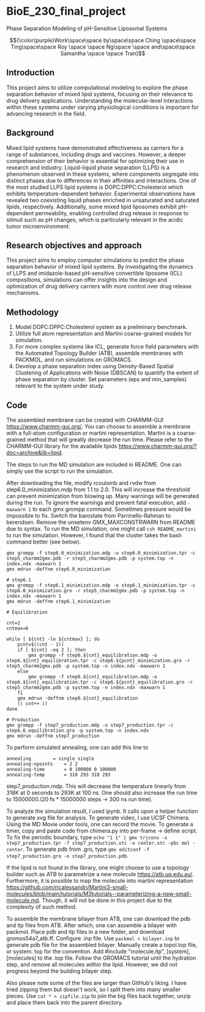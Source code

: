 # BioE_230_final_project
Phase Separation Modeling of pH-Sensitive Liposomal Systems 

$${\color{purple}Work\space\space   by\space\space   Ching \space\space  Ting\space\space Roy \space \space Ng\space \space  and\space\space   Samantha \space \space Tran}$$

## Introduction
This project aims to utilize computational modeling to explore the phase separation behavior of mixed lipid systems, focusing on their relevance to drug delivery applications. Understanding the molecular-level interactions within these systems under varying physiological conditions is important for advancing research in the field.

## Background
Mixed lipid systems have demonstrated effectiveness as carriers for a range of substances, including drugs and vaccines. However, a deeper comprehension of their behavior is essential for optimizing their use in research and industry. Liquid-liquid phase separation (LLPS) is a phenomenon observed in these systems, where components segregate into distinct phases due to differences in their affinities and interactions. One of the most studied LLPS lipid systems is DOPC:DPPC:Cholesterol which exhibits temperature-dependent behavior. Experimental observations have revealed two coexisting liquid phases enriched in unsaturated and saturated lipids, respectively. Additionally, some mixed lipid liposomes exhibit pH-dependent permeability, enabling controlled drug release in response to stimuli such as pH changes, which is particularly relevant in the acidic tumor microenvironment.

## Research objectives and approach
This project aims to employ computer simulations to predict the phase separation behavior of mixed lipid systems. By investigating the dynamics of LLPS and imidazole-based pH-sensitive convertible liposome (ICL) compositions, simulations can offer insights into the design and optimization of drug delivery carriers with more control over drug release mechanisms.

## Methodology
1. Model DOPC:DPPC:Cholesterol system as a preliminary benchmark.
2. Utilize full atom representation and Martini coarse-grained models for simulation.
3. For more complex systems like ICL, generate force field parameters with the Automated Topology Builder (ATB), assemble membranes with PACKMOL, and run simulations on GROMACS.
4. Develop a phase separation index using Density-Based Spatial Clustering of Applications with Noise (DBSCAN) to quantify the extent of phase separation by cluster. Set parameters (eps and min_samples) relevant to the system under study.

## Code
The assembled membrane can be created with CHARMM-GUI https://www.charmm-gui.org/. You can choose to assemble a membrane with a full-atom configuration or martini representation. Martini is a coarse-grained method that will greatly decrease the run time. Please refer to the CHARMM-GUI library for the available lipids https://www.charmm-gui.org/?doc=archive&lib=lipid. 

The steps to run the MD simulation are included in README. One can simply use the script to run the simulation. 

After downloading the file, modify rcoulomb and rvdw from step6.0_minimization.mdp from 1.1 to 2.0. This will increase the threshold can prevent minimization from blowing up. Many warnings will be generated during the run. To ignore the warnings and prevent fatal execution, add ```-maxwarn 1``` to each gmx grompp command. Sometimes pressure would be impossible to fix. Switch the barostate from Parrinello-Rahman to berendsen. Remove the unsetenv GMX_MAXCONSTRWARN from README due to syntax. To run the MD simulation, one might call ```csh README_martini``` to run the simulation. However, I found that the cluster takes the bash command better (see below). 

```
gmx grompp -f step6.0_minimization.mdp -o step6.0_minimization.tpr -c step5_charmm2gmx.pdb -r step5_charmm2gmx.pdb -p system.top -n index.ndx -maxwarn 1
gmx mdrun -deffnm step6.0_minimization

# step6.1
gmx grompp -f step6.1_minimization.mdp -o step6.1_minimization.tpr -c step6.0_minimization.gro -r step5_charmm2gmx.pdb -p system.top -n index.ndx -maxwarn 1
gmx mdrun -deffnm step6.1_minimization

# Equilibration

cnt=2
cntmax=6

while [ ${cnt} -le ${cntmax} ]; do
    pcnt=$((cnt - 1))
    if [ ${cnt} -eq 2 ]; then
        gmx grompp -f step6.${cnt}_equilibration.mdp -o step6.${cnt}_equilibration.tpr -c step6.${pcnt}_minimization.gro -r step5_charmm2gmx.pdb -p system.top -n index.ndx -maxwarn 1
    else
        gmx grompp -f step6.${cnt}_equilibration.mdp -o step6.${cnt}_equilibration.tpr -c step6.${pcnt}_equilibration.gro -r step5_charmm2gmx.pdb -p system.top -n index.ndx -maxwarn 1
    fi
    gmx mdrun -deffnm step6.${cnt}_equilibration
    (( cnt++ ))
done

# Production
gmx grompp -f step7_production.mdp -o step7_production.tpr -c step6.6_equilibration.gro -p system.top -n index.ndx
gmx mdrun -deffnm step7_production
```

To perform simulated annealing, one can add this line to 
```
annealing		 = single single
annealing-npoints	 = 2 2
annealing-time		 = 0 100000 0 100000
annealing-temp		 = 318 293 318 293
```
step7_production.mdp. This will decrease the temperature linearly from 318K at 0 seconds to 293K at 100 ns. One should also increase the run time to 15000000.(20 fs * 15000000 steps -> 300 ns run time).

To analyze the simulation result, I used ipynb. It calls upon a helper function to generate xvg file for analysis. To generate video, I use UCSF Chimera. Using the MD Movie under tools, one can record the movie. To generate a timer, copy and paste code from chimera.py into per-frame -> define script. To fix the periodic boundary, type ```echo "1 1" | gmx trjconv -s step7_production.tpr -f step7_production.xtc -o center.xtc -pbc mol -center```. To generate pdb from .gro, type ```gmx editconf -f step7_production.gro -o step7_production.pdb```.

If the lipid is not found in the library, one might choose to use a topology builder such as ATB to parametrize a new molecule https://atb.uq.edu.au/. Furthermore, it is possible to map the molecule into martini representation https://github.com/ricalessandri/Martini3-small-molecules/blob/main/tutorials/M3tutorials--parameterizing-a-new-small-molecule.md. Though, it will not be done in this project due to the complexity of such method.

To assemble the membrane bilayer from ATB, one can download the pdb and itp files from ATB. After which, one can assemble a bilayer with packmol. Place pdb and itp files in a new folder, and download gromos54a7_atb.ff. Configure .inp file. Use ```packmol < bilayer.inp``` to generate pdb file for the assembled bilayer. Manually create a topol.top file, or system. top for the convention. Add #include "molecule.itp", [system], [molecules] to the .top file. Follow the GROMACS tutorial until the hydration step, and remove all molecules within the lipid. However, we did not progress beyond the building bilayer step. 

Also please note some of the files are larger than GitHub's liking. I have tried zipping them but doesn't work, so I split them into many smaller pieces. Use ```cat * > zipfile.zip``` to join the big files back together, unzip and place them back into the parent directory. 
